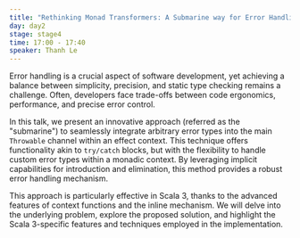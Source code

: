 ```yaml
---
title: "Rethinking Monad Transformers: A Submarine way for Error Handling"
day: day2
stage: stage4
time: 17:00 - 17:40
speaker: Thanh Le
---
```


Error handling is a crucial aspect of software development, yet achieving a balance between simplicity, precision, and static type checking remains a challenge. Often, developers face trade-offs between code ergonomics, performance, and precise error control.

In this talk, we present an innovative approach (referred as the "submarine") to seamlessly integrate arbitrary error types into the main `Throwable` channel within an effect context. This technique offers functionality akin to `try/catch` blocks, but with the flexibility to handle custom error types within a monadic context. By leveraging implicit capabilities for introduction and elimination, this method provides a robust error handling mechanism.

This approach is particularly effective in Scala 3, thanks to the advanced features of context functions and the inline mechanism. We will delve into the underlying problem, explore the proposed solution, and highlight the Scala 3-specific features and techniques employed in the implementation.
